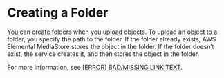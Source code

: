 # Creating a Folder<a name="folders-create"></a>

You can create folders when you upload objects\. To upload an object to a folder, you specify the path to the folder\. If the folder already exists, AWS Elemental MediaStore stores the object in the folder\. If the folder doesn’t exist, the service creates it, and then stores the object in the folder\.

For more information, see [[ERROR] BAD/MISSING LINK TEXT](objects-upload.md)\.